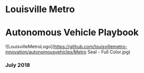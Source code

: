 # Louisville Metro
  
# Autonomous Vehicle Playbook
  
![LouisvilleMetroLogo](https://github.com/louisvillemetro-innovation/autonomousvehicles/Metro Seal - Full Color.jpg)
  
### July 2018
